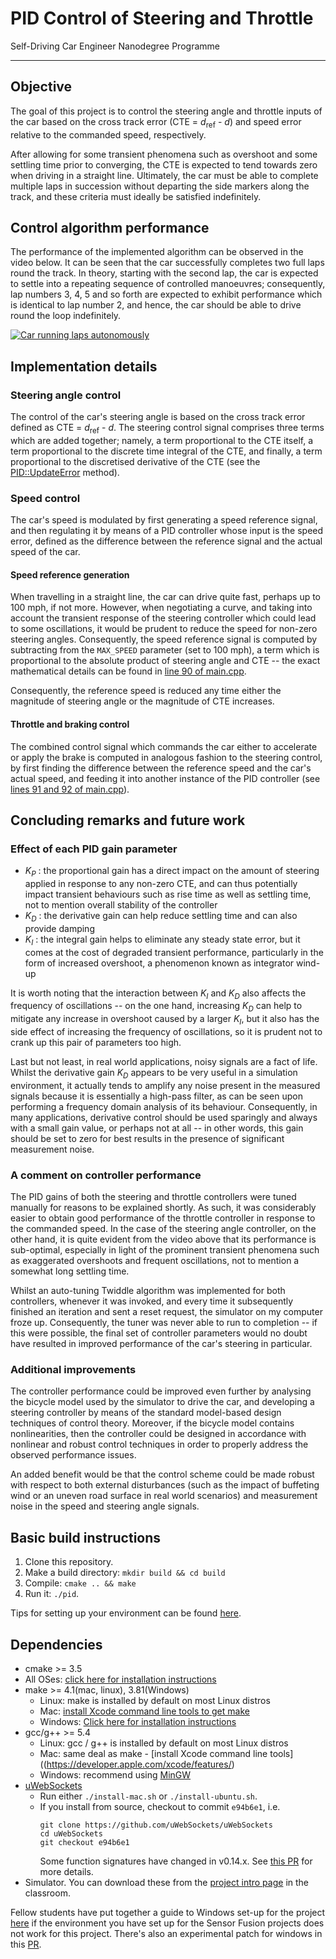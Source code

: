 # PID Control of Steering and Throttle
Self-Driving Car Engineer Nanodegree Programme

---

## Objective

The goal of this project is to control the steering angle and throttle inputs of the car based on the cross track error (CTE = _d_<sub>ref</sub> - _d_) and speed error relative to the commanded speed, respectively.

After allowing for some transient phenomena such as overshoot and some settling time prior to converging, the CTE is expected to tend towards zero when driving in a straight line. Ultimately, the car must be able to complete multiple laps in succession without departing the side markers along the track, and these criteria must ideally be satisfied indefinitely.

## Control algorithm performance

The performance of the implemented algorithm can be observed in the video below. It can be seen that the car successfully completes two full laps round the track. In theory, starting with the second lap, the car is expected to settle into a repeating sequence of controlled manoeuvres; consequently, lap numbers 3, 4, 5 and so forth are expected to exhibit performance which is identical to lap number 2, and hence, the car should be able to drive round the loop indefinitely.

[![Car running laps autonomously](https://img.youtube.com/vi/73V1IrIFXyY/0.jpg)](https://www.youtube.com/watch?v=73V1IrIFXyY)

## Implementation details

### Steering angle control

The control of the car's steering angle is based on the cross track error defined as CTE = _d_<sub>ref</sub> - _d_. The steering control signal comprises three terms which are added together; namely, a term proportional to the CTE itself, a term proportional to the discrete time integral of the CTE, and finally, a term proportional to the discretised derivative of the CTE (see the [PID::UpdateError](https://github.com/shahid-n/pid-control/blob/master/src/PID.cpp#L26) method).

### Speed control

The car's speed is modulated by first generating a speed reference signal, and then regulating it by means of a PID controller whose input is the speed error, defined as the difference between the reference signal and the actual speed of the car.

#### Speed reference generation

When travelling in a straight line, the car can drive quite fast, perhaps up to 100 mph, if not more. However, when negotiating a curve, and taking into account the transient response of the steering controller which could lead to some oscillations, it would be prudent to reduce the speed for non-zero steering angles. Consequently, the speed reference signal is computed by subtracting from the `MAX_SPEED` parameter (set to 100 mph), a term which is proportional to the absolute product of steering angle and CTE -- the exact mathematical details can be found in [line 90 of main.cpp](https://github.com/shahid-n/pid-control/blob/master/src/main.cpp#L90).

Consequently, the reference speed is reduced any time either the magnitude of steering angle or the magnitude of CTE increases.

#### Throttle and braking control

The combined control signal which commands the car either to accelerate or apply the brake is computed in analogous fashion to the steering control, by first finding the difference between the reference speed and the car's actual speed, and feeding it into another instance of the PID controller (see [lines 91 and 92 of main.cpp](https://github.com/shahid-n/pid-control/blob/master/src/main.cpp#L91)).

## Concluding remarks and future work

### Effect of each PID gain parameter

- _K<sub>P</sub>_ : the proportional gain has a direct impact on the amount of steering applied in response to any non-zero CTE, and can thus potentially impact transient behaviours such as rise time as well as settling time, not to mention overall stability of the controller
- _K<sub>D</sub>_ : the derivative gain can help reduce settling time and can also provide damping
- _K<sub>I</sub>_ : the integral gain helps to eliminate any steady state error, but it comes at the cost of degraded transient performance, particularly in the form of increased overshoot, a phenomenon known as integrator wind-up

It is worth noting that the interaction between _K<sub>I</sub>_ and _K<sub>D</sub>_ also affects the frequency of oscillations -- on the one hand, increasing _K<sub>D</sub>_ can help to mitigate any increase in overshoot caused by a larger _K<sub>I</sub>_, but it also has the side effect of increasing the frequency of oscillations, so it is prudent not to crank up this pair of parameters too high.

Last but not least, in real world applications, noisy signals are a fact of life. Whilst the derivative gain _K<sub>D</sub>_ appears to be very useful in a simulation environment, it actually tends to amplify any noise present in the measured signals because it is essentially a high-pass filter, as can be seen upon performing a frequency domain analysis of its behaviour. Consequently, in many applications, derivative control should be used sparingly and always with a small gain value, or perhaps not at all -- in other words, this gain should be set to zero for best results in the presence of significant measurement noise.

### A comment on controller performance

The PID gains of both the steering and throttle controllers were tuned manually for reasons to be explained shortly. As such, it was considerably easier to obtain good performance of the throttle controller in response to the commanded speed. In the case of the steering angle controller, on the other hand, it is quite evident from the video above that its performance is sub-optimal, especially in light of the prominent transient phenomena such as exaggerated overshoots and frequent oscillations, not to mention a somewhat long settling time.

Whilst an auto-tuning Twiddle algorithm was implemented for both controllers, whenever it was invoked, and every time it subsequently finished an iteration and sent a reset request, the simulator on my computer froze up. Consequently, the tuner was never able to run to completion -- if this were possible, the final set of controller parameters would no doubt have resulted in improved performance of the car's steering in particular.

### Additional improvements

The controller performance could be improved even further by analysing the bicycle model used by the simulator to drive the car, and developing a steering controller by means of the standard model-based design techniques of control theory. Moreover, if the bicycle model contains nonlinearities, then the controller could be designed in accordance with nonlinear and robust control techniques in order to properly address the observed performance issues.

An added benefit would be that the control scheme could be made robust with respect to both external disturbances (such as the impact of buffeting wind or an uneven road surface in real world scenarios) and measurement noise in the speed and steering angle signals.

## Basic build instructions

1. Clone this repository.
2. Make a build directory: `mkdir build && cd build`
3. Compile: `cmake .. && make`
4. Run it: `./pid`. 

Tips for setting up your environment can be found [here](https://classroom.udacity.com/nanodegrees/nd013/parts/40f38239-66b6-46ec-ae68-03afd8a601c8/modules/0949fca6-b379-42af-a919-ee50aa304e6a/lessons/f758c44c-5e40-4e01-93b5-1a82aa4e044f/concepts/23d376c7-0195-4276-bdf0-e02f1f3c665d).

## Dependencies

* cmake >= 3.5
 * All OSes: [click here for installation instructions](https://cmake.org/install/)
* make >= 4.1(mac, linux), 3.81(Windows)
  * Linux: make is installed by default on most Linux distros
  * Mac: [install Xcode command line tools to get make](https://developer.apple.com/xcode/features/)
  * Windows: [Click here for installation instructions](http://gnuwin32.sourceforge.net/packages/make.htm)
* gcc/g++ >= 5.4
  * Linux: gcc / g++ is installed by default on most Linux distros
  * Mac: same deal as make - [install Xcode command line tools]((https://developer.apple.com/xcode/features/)
  * Windows: recommend using [MinGW](http://www.mingw.org/)
* [uWebSockets](https://github.com/uWebSockets/uWebSockets)
  * Run either `./install-mac.sh` or `./install-ubuntu.sh`.
  * If you install from source, checkout to commit `e94b6e1`, i.e.
    ```
    git clone https://github.com/uWebSockets/uWebSockets 
    cd uWebSockets
    git checkout e94b6e1
    ```
    Some function signatures have changed in v0.14.x. See [this PR](https://github.com/udacity/CarND-MPC-Project/pull/3) for more details.
* Simulator. You can download these from the [project intro page](https://github.com/udacity/self-driving-car-sim/releases) in the classroom.

Fellow students have put together a guide to Windows set-up for the project [here](https://s3-us-west-1.amazonaws.com/udacity-selfdrivingcar/files/Kidnapped_Vehicle_Windows_Setup.pdf) if the environment you have set up for the Sensor Fusion projects does not work for this project. There's also an experimental patch for windows in this [PR](https://github.com/udacity/CarND-PID-Control-Project/pull/3).
